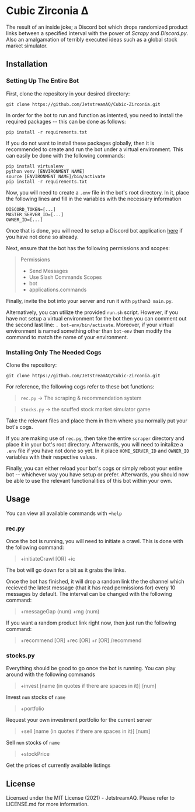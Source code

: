 # Cubic Zirconia Δ

The result of an inside joke; a Discord bot which drops randomized product links between a specified interval with the power of *Scrapy* and *Discord.py*.  Also an amalgamation of terribly executed ideas such as a global stock market simulator.

## Installation

### Setting Up The Entire Bot

First, clone the repository in your desired directory:

```
git clone https://github.com/JetstreamAQ/Cubic-Zirconia.git
```

In order for the bot to run and function as intented, you need to install the required packages -- this can be done as follows:

```
pip install -r requirements.txt
```

If you do not want to install these packages globally, then it is recommended to create and run the bot under a virtual environment.  This can easily be done with the following commands:

```
pip install virtualenv
python venv [ENVIRONMENT NAME]
source [ENVIRONMENT NAME]/bin/activate
pip install -r requirements.txt
```

Now, you will need to create a `.env` file in the bot's root directory.  In it, place the following lines and fill in the variables with the necessary information

```
DISCORD_TOKEN=[...]
MASTER_SERVER_ID=[...]
OWNER_ID=[...]
```

Once that is done, you will need to setup a Discord bot application [here](https://discord.com/developers/applications) if you have not done so already.

Next, ensure that the bot has the following permissions and scopes:

> Permissions
> 	- Send Messages
>	- Use Slash Commands
> Scopes
>	- bot
>	- applications.commands

Finally, invite the bot into your server and run it with `python3 main.py`.

Alternatively, you can utilize the provided `run.sh` script.  However, if you have not setup a virtual environment for the bot then you can comment out the second last line: `. bot-env/bin/activate`.  Moreover, if your virtual environment is named something other than `bot-env` then modify the command to match the name of your environment.

### Installing Only The Needed Cogs

Clone the repository:

```
git clone https://github.com/JetstreamAQ/Cubic-Zirconia.git
```

For reference, the following cogs refer to these bot functions:

> `rec.py` -> The scraping & recommendation system

> `stocks.py` -> the scuffed stock market simulator game

Take the relevant files and place them in them where you normally put your bot's cogs.

If you are making use of `rec.py`, then take the entire `scraper` directory and place it in your bot's root directory.  Afterwards, you will need to initalize a `.env` file if you have not done so yet.  In it place `HOME_SERVER_ID` and `OWNER_ID` variables with their respective values.

Finally, you can either reload your bot's cogs or simply reboot your entire bot -- whichever way you have setup or prefer.  Afterwards, you should now be able to use the relevant functionalities of this bot within your own.

## Usage
You can view all available commands with `+help`

### rec.py
Once the bot is running, you will need to initiate a crawl.  This is done with the following command:

> +initiateCrawl [OR] +ic

The bot will go down for a bit as it grabs the links.

Once the bot has finished, it will drop a random link the the channel which recieved the latest message (that it has read permissions for) every 10 messages by default.  The interval can be changed with the following command:

> +messageGap (num)
> +mg (num)

If you want a random product link right now, then just run the following command:

> +recommend [OR] +rec [OR] +r [OR] /recommend

### stocks.py
Everything should be good to go once the bot is running.  You can play around with the following commands

> +invest [name (in quotes if there are spaces in it)] [num]

Invest `num` stocks of `name`

> +portfolio

Request your own investment portfolio for the current server

> +sell [name (in quotes if there are spaces in it)] [num]

Sell `num` stocks of `name`

> +stockPrice

Get the prices of currently available listings

## License

Licensed under the MIT License (2021) - JetstreamAQ.  Please refer to LICENSE.md for more information.
